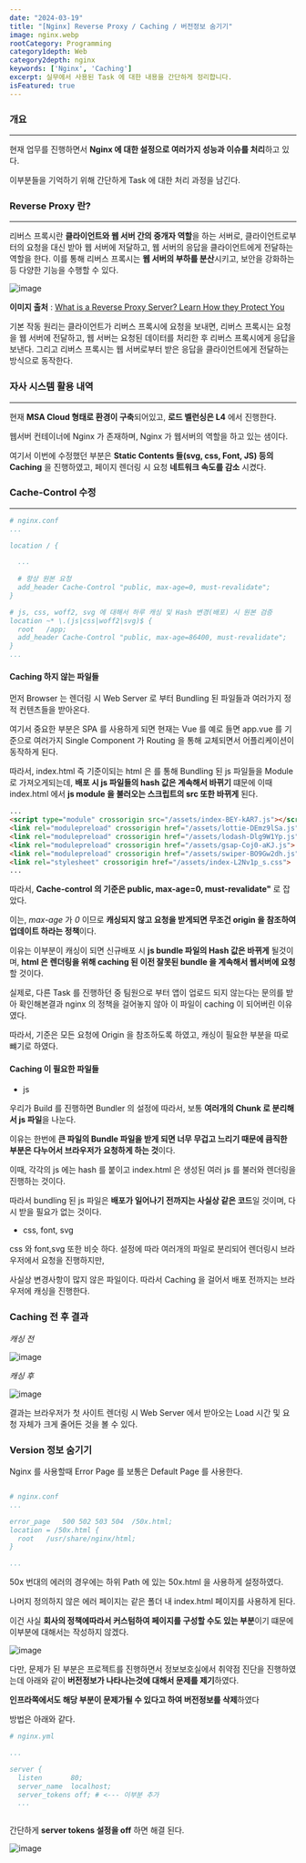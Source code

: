 ```yaml
---
date: "2024-03-19"
title: "[Nginx] Reverse Proxy / Caching / 버전정보 숨기기"
image: nginx.webp
rootCategory: Programming
category1depth: Web
category2depth: nginx
keywords: ['Nginx', 'Caching']
excerpt: 실무에서 사용된 Task 에 대한 내용을 간단하게 정리합니다.
isFeatured: true
---
```


### 개요

---

현재 업무를 진행하면서 **Nginx 에 대한 설정으로 여러가지 성능과 이슈를 처리**하고 있다.

이부분들을 기억하기 위해 간단하게 Task 에 대한 처리 과정을 남긴다.


### Reverse Proxy 란?
---

리버스 프록시란 **클라이언트와 웹 서버 간의 중개자 역할**을 하는 서버로, 클라이언트로부터의 요청을 대신 받아 웹 서버에 저달하고, 웹 서버의 응답을 클라이언트에게 전달하는 역할을 한다. 이를 통해 리버스 프록시는 **웹 서버의 부하를 분산**시키고, 보안을 강화하는 등 다양한 기능을 수행할 수 있다.

![image](https://github.com/jjou33/next-hippo-blog/assets/56063287/65b7f1cc-88c0-4dae-a5db-1bdd55b2c5f2)

**이미지 출처** : [What is a Reverse Proxy Server? Learn How they Protect You](https://www.upguard.com/blog/what-is-a-reverse-proxy)

기본 작동 원리는 클라이언트가 리버스 프록시에 요청을 보내면, 리버스 프록시는 요청을 웹 서버에 전달하고, 웹 서버는 요청된 데이터를 처리한 후 리버스 프록시에게 응답을 보낸다. 그리고 리버스 프록시는 웹 서버로부터 받은 응답을 클라이언트에게 전달하는 방식으로 동작한다.

### 자사 시스템 활용 내역
---

현재 **MSA Cloud 형태로 환경이 구축**되어있고, **로드 벨런싱은 L4** 에서 진행한다.

웹서버 컨테이너에 Nginx 가 존재하며, Nginx 가 웹서버의 역할을 하고 있는 샘이다.

여기서 이번에 수정했던 부분은 **Static Contents 들(svg, css, Font, JS) 등의 Caching** 을 진행하였고, 페이지 렌더링 시 요청 **네트워크 속도를 감소** 시켰다.

### Cache-Control 수정
---

```yml
# nginx.conf
...

location / {

  ...
  
  # 항상 원본 요청
  add_header Cache-Control "public, max-age=0, must-revalidate";
}

# js, css, woff2, svg 에 대해서 하루 캐싱 및 Hash 변경(배포) 시 원본 검증 
location ~* \.(js|css|woff2|svg)$ {
  root   /app;
  add_header Cache-Control "public, max-age=86400, must-revalidate";
}
...

```

#### Caching 하지 않는 파일들

먼저 Browser 는 렌더링 시 Web Server 로 부터 Bundling 된 파일들과 여러가지 정적 컨텐츠들을 받아온다.

여기서 중요한 부분은 SPA 를 사용하게 되면 현재는 Vue 를 예로 들면 app.vue 를 기준으로 여러가지 Single Component 가 Routing 을 통해 교체되면서 어플리케이션이 동작하게 된다.

따라서, index.html 즉 기준이되는 html 은 <script> </script> 를 통해 Bundling 된 js 파일들을 Module 로 가져오게되는데, **배포 시 js 파일들의 hash 값은 계속해서 바뀌기** 떄문에 이때 index.html 에서 **js module 을 불러오는 스크립트의 src 또한 바뀌게** 된다.

```html
...
<script type="module" crossorigin src="/assets/index-BEY-kAR7.js"></script>
<link rel="modulepreload" crossorigin href="/assets/lottie-DEmz9lSa.js">
<link rel="modulepreload" crossorigin href="/assets/lodash-Dlg9W1Yp.js">
<link rel="modulepreload" crossorigin href="/assets/gsap-Coj0-aKJ.js">
<link rel="modulepreload" crossorigin href="/assets/swiper-BO9Gw2dh.js">
<link rel="stylesheet" crossorigin href="/assets/index-L2Nv1p_s.css">
...
```

따라서, **Cache-control 의 기준은 public, max-age=0, must-revalidate"** 로 잡았다.

이는, *max-age* 가 *0* 이므로 **캐싱되지 않고 요청을 받게되면 무조건 origin 을 참조하여 업데이트 하라는 정책**이다.

이유는 이부분이 캐싱이 되면 신규배포 시 **js bundle 파일의 Hash 값은 바뀌게** 될것이며, **html 은 렌더링을 위해 caching 된 이전 잘못된 bundle 을 계속해서 웹서버에 요청**할 것이다.

실제로, 다른 Task 를 진행하던 중 팀원으로 부터 앱이 업로드 되지 않는다는 문의를 받아 확인해본결과 nginx 의 정책을 걸어놓지 않아 이 파일이 caching 이 되어버린 이유였다.

따라서, 기준은 모든 요청에 Origin 을 참조하도록 하였고, 캐싱이 필요한 부분을 따로 뺴기로 하였다.

#### Caching 이 필요한 파일들

- js

우리가 Build 를 진행하면 Bundler 의 설정에 따라서, 보통 **여러개의 Chunk 로 분리해서 js 파일**을 나눈다.

이유는 한번에 **큰 파일의 Bundle 파일을 받게 되면 너무 무겁고 느리기 때문에 큼직한 부분은 다누어서 브라우저가 요청하게 하는 것**이다.

이때, 각각의 js 에는 hash 를 붙이고 index.html 은 생성된 여러 js 를 불러와 렌더링을 진행하는 것이다.

따라서 bundling 된 js 파일은 **배포가 일어나기 전까지는 사실상 같은 코드**일 것이며, 다시 받을 필요가 없는 것이다.


- css, font, svg

css 와 font,svg 또한 비슷 하다. 설정에 따라 여러개의 파일로 분리되어 렌더링시 브라우저에서 요청을 진행하지만, 

사실상 변경사항이 많지 않은 파일이다. 따라서 Caching 을 걸어서 배포 전까지는 브라우저에 캐싱을 진행한다.

### Caching 전 후 결과

*캐싱 전*

![image](https://github.com/jjou33/next-hippo-blog/assets/56063287/7470d4b7-6b31-493f-a397-f612eefbf767)

*캐싱 후*

![image](https://github.com/jjou33/next-hippo-blog/assets/56063287/4b959266-599d-4839-b7b4-dfd8feafd774)

결과는 브라우저가 첫 사이트 렌더링 시 Web Server 에서 받아오는 Load 시간 및 요청 자체가 크게 줄어든 것을 볼 수 있다.


### Version 정보 숨기기

Nginx 를 사용할때 Error Page 를 보통은 Default Page 를 사용한다.

```yml

# nginx.conf
...

error_page   500 502 503 504  /50x.html;
location = /50x.html {
  root   /usr/share/nginx/html;
}

...
```

50x 번대의 에러의 경우에는 하위 Path 에 있는 50x.html 을 사용하게 설정하였다.

나머지 정의하지 않은 에러 페이지는 같은 폴더 내 index.html 페이지를 사용하게 된다.

이건 사실 **회사의 정책에따라서 커스텀하여 페이지를 구성할 수도 있는 부분**이기 떄문에 이부분에 대해서는 작성하지 않겠다.

![image](https://github.com/jjou33/next-hippo-blog/assets/56063287/5d8f7bbc-e644-4491-9a95-4aaa9cc2780a)

다만, 문제가 된 부분은 프로젝트를 진행하면서 정보보호실에서 취약점 진단을 진행하였는데 아래와 같이 **버전정보가 나타나는것에 대해서 문제를 제기**하였다.

**인프라쪽에서도 해당 부분이 문제가될 수 있다고 하여 버전정보를 삭제**하였다

방법은 아래와 같다.

```yml
# nginx.yml

...

server {
  listen       80;
  server_name  localhost;
  server_tokens off; # <--- 이부분 추가
  ...
 

```

간단하게 **server tokens 설정을 off** 하면 해결 된다.

![image](https://github.com/jjou33/next-hippo-blog/assets/56063287/eb6253c3-e953-4a0a-a620-ad34183af892)

